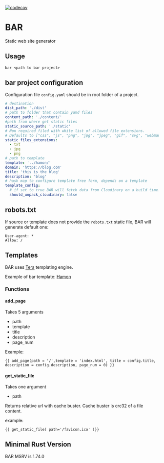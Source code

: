 [![codecov](https://codecov.io/gh/Lurk/bar/graph/badge.svg?token=YNyVwXX7qn)](https://codecov.io/gh/Lurk/bar)

# BAR

Static web site generator

## Usage

```shell
bar <path to bar project>
```

## bar project configuration

Configuration file `config.yaml` should be in root folder of a project.

```yaml
# destination
dist_path: './dist'
# path to folder that contain yamd files
content_path: './content/' 
#path from where get static files
static_source_path: './static' 
# Non required filed with white list of allowed file extensions. 
# Defaults to ["css", "js", "png", "jpg", "jpeg", "gif", "svg", "webmanifest", "ico", "txt"]
static_files_extensions: 
  - txt
  - jpg
  - png
# path to template
template: '../hamon/' 
domain: 'https://blog.com' 
title: 'this is the blog'
description: 'blog'
# hash map to configure template free form, depends on a template
template_config: 
  # if set to true BAR will fetch data from Cloudinary on a build time. 
  should_unpack_cloudinary: false 
```

## robots.txt

If source or template does not provide the `robots.txt` static file, BAR will generate default one:

```text
User-agent: *
Allow: /
```

## Templates

BAR uses [Tera](https://crates.io/crates/tera) templating engine.

Example of bar template: [Hamon](https://github.com/Lurk/Hamon)

### Functions

#### add_page

Takes 5 arguments

- path
- template
- title
- description
- page_num

Example:

```htmldjango
{{ add_page(path = '/',template = 'index.html', title = config.title, description = config.description, page_num = 0) }}

```

#### get_static_file

Takes one argument

- path

Returns relative url with cache buster. Cache buster is crc32 of a file content.

example:

```htmldjango
{{ get_static_file( path='/favicon.ico' )}}
```

## Minimal Rust Version

BAR MSRV is 1.74.0
